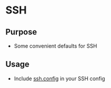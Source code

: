 # SSH

## Purpose

- Some convenient defaults for SSH

## Usage

- Include [ssh.config](./ssh.config) in your SSH config

